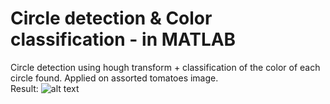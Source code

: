 # Circle detection & Color classification - in MATLAB
Circle detection using hough transform + classification of the color of each circle found.
Applied on assorted tomatoes image.<br/>
Result:
![alt text](https://raw.githubusercontent.com/zionahar/Circle-detection-and-Classification-MATLAB/master/Result.jpg)

